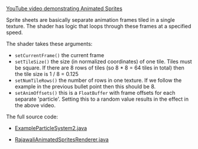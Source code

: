 [YouTube video demonstrating Animated Sprites](http://www.youtube.com/watch?feature=player_embedded&v=bARIz7iDHgc)

Sprite sheets are basically separate animation frames tiled in a single texture. The shader has logic that loops through these frames at a specified speed.

The shader takes these arguments:

* `setCurrentFrame()` the current frame
* `setTileSize()` the size (in normalized coordinates) of one tile. Tiles must be square. If there are 8 rows of tiles (so 8 * 8 = 64 tiles in total) then the tile size is 1 / 8 = 0.125
* `setNumTileRows()` the number of rows in one texture. If we follow the example in the previous bullet point then this should be 8.
* `setAnimOffsets()` this is a `FloatBuffer` with frame offsets for each separate 'particle'. Setting this to a random value results in the effect in the above video.

The full source code:

* [ExampleParticleSystem2.java](https://github.com/MasDennis/RajawaliExamples/blob/master/src/com/monyetmabuk/rajawali/tutorials/ExampleParticleSystem2.java)

* [RajawaliAnimatedSpritesRenderer.java](https://github.com/MasDennis/RajawaliExamples/blob/master/src/com/monyetmabuk/rajawali/tutorials/RajawaliAnimatedSpritesRenderer.java)